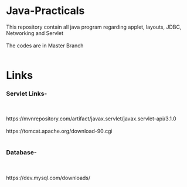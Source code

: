 # Java-Practicals
This repository contain all java program regarding applet, layouts, JDBC, Networking and Servlet 
<br></br>
The codes are in Master Branch
<br></br>
<h1>Links</h1>
<h3>Servlet Links-</h3>
<br></br>
https://mvnrepository.com/artifact/javax.servlet/javax.servlet-api/3.1.0
<br></br>
https://tomcat.apache.org/download-90.cgi
<br></br>
<h3>Database-</h3>
<br></br>
https://dev.mysql.com/downloads/
<br></br>
